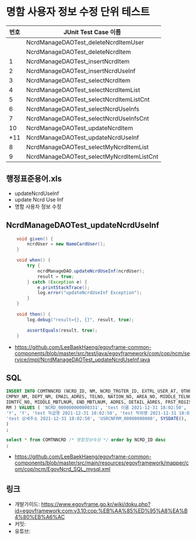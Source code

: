 # 명함 사용자 정보 수정 단위 테스트

|번호|JUnit Test Case 이름|
|-|-|
||NcrdManageDAOTest_deleteNcrdItemUser|
||NcrdManageDAOTest_deleteNcrdItem|
|1|NcrdManageDAOTest_insertNcrdItem|
|2|NcrdManageDAOTest_insertNcrdUseInf|
|3|NcrdManageDAOTest_selectNcrdItem|
|4|NcrdManageDAOTest_selectNcrdItemList|
|5|NcrdManageDAOTest_selectNcrdItemListCnt|
|6|NcrdManageDAOTest_selectNcrdUseInfs|
|7|NcrdManageDAOTest_selectNcrdUseInfsCnt|
|10|NcrdManageDAOTest_updateNcrdItem|
|*11|NcrdManageDAOTest_updateNcrdUseInf|
|8|NcrdManageDAOTest_selectMyNcrdItemList|
|9|NcrdManageDAOTest_selectMyNcrdItemListCnt|


## 행정표준용어.xls

- updateNcrdUseInf
- update Ncrd Use Inf
- 명함 사용자 정보 수정

## NcrdManageDAOTest_updateNcrdUseInf

```java
	void given() {
		ncrdUser = new NameCardUser();
	}

	void when() {
		try {
			ncrdManageDAO.updateNcrdUseInf(ncrdUser);
			result = true;
		} catch (Exception e) {
			e.printStackTrace();
			log.error("updateNcrdUseInf Exception");
		}
	}

	void then() {
		log.debug("result={}, {}", result, true);

		assertEquals(result, true);
	}
```

- https://github.com/LeeBaekHaeng/egovframe-common-components/blob/master/src/test/java/egovframework/com/cop/ncm/service/impl/NcrdManageDAOTest_updateNcrdUseInf.java

## SQL

```sql
INSERT INTO COMTNNCRD (NCRD_ID, NM, NCRD_TRGTER_ID, EXTRL_USER_AT, OTHBC_AT, CLSF_NM, OFCPS_NM, 
CMPNY_NM, DEPT_NM, EMAIL_ADRES, TELNO, NATION_NO, AREA_NO, MIDDLE_TELNO, END_TELNO, MBTLNUM, 
IDNTFC_NO, MIDDLE_MBTLNUM, END_MBTLNUM, ADRES, DETAIL_ADRES, FRST_REGISTER_ID, FRST_REGIST_PNTTM, 
RM ) VALUES ( 'NCRD_000000000000331', 'test 이름 2021-12-31 18:02:50', 'USRCNFRM_00000000000', 
'Y', 'Y', 'test 직급명 2021-12-31 18:02:50', 'test 직위명 2021-12-31 18:02:50', 'test 회사명 2021-12-31 18:02:50', 'test 부서명 2021-12-31 18:02:50', 'test 이메일주소 2021-12-31 18:02:50', 'test 전화번호', 'test 국가번호', '0000', '0000', '0000', '010', 'test 식별번호', '0000', '0000', 'test 주소 2021-12-31 18:02:50', 
'test 상세주소 2021-12-31 18:02:50', 'USRCNFRM_00000000000', SYSDATE(), 'test 비고 2021-12-31 18:02:50' 
)
;

select * from COMTNNCRD /* 명함정보속성 */ order by NCRD_ID desc
;
```

- https://github.com/LeeBaekHaeng/egovframe-common-components/blob/master/src/main/resources/egovframework/mapper/com/cop/ncm/EgovNcrd_SQL_mysql.xml

## 링크

- 개발가이드: https://www.egovframe.go.kr/wiki/doku.php?id=egovframework:com:v3.10:cop:%EB%AA%85%ED%95%A8%EA%B4%80%EB%A6%AC
- 커밋: 
- 유튜브: 
